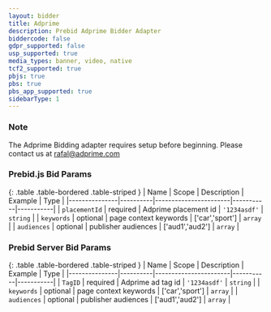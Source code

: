 ```yaml
---
layout: bidder
title: Adprime
description: Prebid Adprime Bidder Adapter
biddercode: false
gdpr_supported: false
usp_supported: true
media_types: banner, video, native
tcf2_supported: true
pbjs: true
pbs: true
pbs_app_supported: true
sidebarType: 1
---
```


### Note

The Adprime Bidding adapter requires setup before beginning. Please contact us at <rafal@adprime.com>

### Prebid.js Bid Params

{: .table .table-bordered .table-striped }
| Name          | Scope    | Description           | Example   | Type      |
|---------------|----------|-----------------------|-----------|-----------|
| `placementId` | required | Adprime placement id  | `'1234asdf'`    | `string` |
| `keywords`    | optional | page context keywords | ['car','sport'] | `array` |
| `audiences`   | optional | publisher audiences   | ['aud1','aud2'] | `array` |

### Prebid Server Bid Params

{: .table .table-bordered .table-striped }
| Name          | Scope    | Description           | Example   | Type      |
|---------------|----------|-----------------------|-----------|-----------|
| `TagID`       | required | Adprime ad tag id     | `'1234asdf'`    | `string` |
| `keywords`    | optional | page context keywords | ['car','sport'] | `array` |
| `audiences`   | optional | publisher audiences   | ['aud1','aud2'] | `array` |
